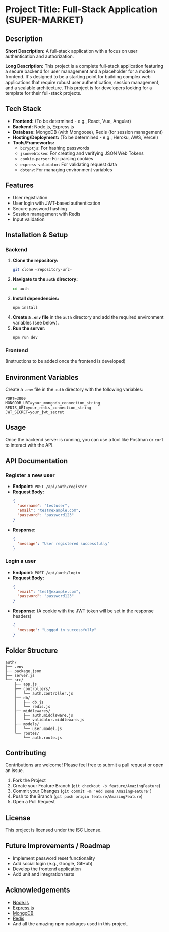 # Project Title: Full-Stack Application (SUPER-MARKET)

## Description

**Short Description:** A full-stack application with a focus on user authentication and authorization.

**Long Description:** This project is a complete full-stack application featuring a secure backend for user management and a placeholder for a modern frontend. It's designed to be a starting point for building complex web applications that require robust user authentication, session management, and a scalable architecture. This project is for developers looking for a template for their full-stack projects.

## Tech Stack

- **Frontend:** (To be determined - e.g., React, Vue, Angular)
- **Backend:** Node.js, Express.js
- **Database:** MongoDB (with Mongoose), Redis (for session management)
- **Hosting/Deployment:** (To be determined - e.g., Heroku, AWS, Vercel)
- **Tools/Frameworks:**
  - `bcryptjs`: For hashing passwords
  - `jsonwebtoken`: For creating and verifying JSON Web Tokens
  - `cookie-parser`: For parsing cookies
  - `express-validator`: For validating request data
  - `dotenv`: For managing environment variables

## Features

- User registration
- User login with JWT-based authentication
- Secure password hashing
- Session management with Redis
- Input validation

## Installation & Setup

### Backend

1. **Clone the repository:**
   ```bash
   git clone <repository-url>
   ```
2. **Navigate to the `auth` directory:**
   ```bash
   cd auth
   ```
3. **Install dependencies:**
   ```bash
   npm install
   ```
4. **Create a `.env` file** in the `auth` directory and add the required environment variables (see below).
5. **Run the server:**
   ```bash
   npm run dev
   ```

### Frontend

(Instructions to be added once the frontend is developed)

## Environment Variables

Create a `.env` file in the `auth` directory with the following variables:

```
PORT=3000
MONGODB_URI=your_mongodb_connection_string
REDIS_URI=your_redis_connection_string
JWT_SECRET=your_jwt_secret
```

## Usage

Once the backend server is running, you can use a tool like Postman or `curl` to interact with the API.

## API Documentation

### Register a new user

- **Endpoint:** `POST /api/auth/register`
- **Request Body:**
  ```json
  {
    "username": "testuser",
    "email": "test@example.com",
    "password": "password123"
  }
  ```
- **Response:**
  ```json
  {
    "message": "User registered successfully"
  }
  ```

### Login a user

- **Endpoint:** `POST /api/auth/login`
- **Request Body:**
  ```json
  {
    "email": "test@example.com",
    "password": "password123"
  }
  ```
- **Response:** (A cookie with the JWT token will be set in the response headers)
  ```json
  {
    "message": "Logged in successfully"
  }
  ```

## Folder Structure

```
auth/
├── .env
├── package.json
├── server.js
└── src/
    ├── app.js
    ├── controllers/
    │   └── auth.controller.js
    ├── db/
    │   ├── db.js
    │   └── redis.js
    ├── middlewares/
    │   ├── auth.middleware.js
    │   └── validator.middleware.js
    ├── models/
    │   └── user.model.js
    └── routes/
        └── auth.route.js
```

## Contributing

Contributions are welcome! Please feel free to submit a pull request or open an issue.

1. Fork the Project
2. Create your Feature Branch (`git checkout -b feature/AmazingFeature`)
3. Commit your Changes (`git commit -m 'Add some AmazingFeature'`)
4. Push to the Branch (`git push origin feature/AmazingFeature`)
5. Open a Pull Request

## License

This project is licensed under the ISC License.

## Future Improvements / Roadmap

- Implement password reset functionality
- Add social login (e.g., Google, GitHub)
- Develop the frontend application
- Add unit and integration tests

## Acknowledgements

- [Node.js](https://nodejs.org/)
- [Express.js](https://expressjs.com/)
- [MongoDB](https://www.mongodb.com/)
- [Redis](https://redis.io/)
- And all the amazing npm packages used in this project.
